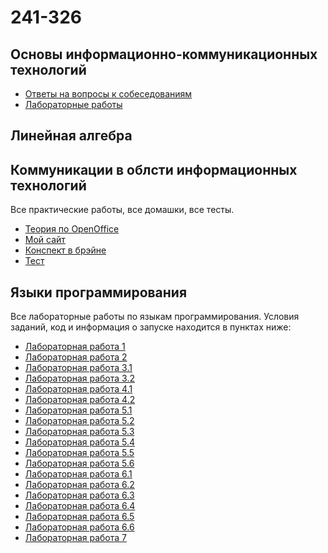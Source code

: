 # 241-326


## Основы информационно-коммуникационных технологий

- [Ответы на вопросы к собеседованиям]()
- [Лабораторные работы]()



## Линейная алгебра

 


## Коммуникации в облсти информационных технологий

Все практические работы, все домашки, все тесты.

- [Теория по OpenOffice](Коммуникации%20в%20области%20информационных%20технологий/OpenOffice%20теория/Навигация%20по%20теории)
- [Мой сайт](Коммуникации%20в%20области%20информационных%20технологий/website/templates/index.html)
- [Конспект в брэйне]()
- [Тест]()


## Языки программирования

Все лабораторные работы по языкам программирования. Условия заданий, код и информация о запуске находится в пунктах ниже:

- [Лабораторная работа 1](Языки%20программирования/Laboratory%20work%201/Лабораторная%20работа%201.md)
- [Лабораторная работа 2](Языки%20программирования/Laboratory%20work%202/Лабораторная%20работа%202.md)
- [Лабораторная работа 3.1](Языки%20программирования/Laboratory%20work%203.1/Лабораторная%20работа%203.1.md)
- [Лабораторная работа 3.2](Языки%20программирования/Laboratory%20work%203.2/Лабораторная%20работа%203.2.md)
- [Лабораторная работа 4.1](Языки%20программирования/Laboratory%20work%204.1/Лабораторная%20работа%204.1.md)
- [Лабораторная работа 4.2](Языки%20программирования/Laboratory%20work%204.2/Лабораторная%20работа%204.2.md)
- [Лабораторная работа 5.1](Языки%20программирования/Laboratory%20work%205.1/Лабораторная%20работа%205.1.md)
- [Лабораторная работа 5.2](Языки%20программирования/Laboratory%20work%205.2/Лабораторная%20работа%205.2.md)
- [Лабораторная работа 5.3](Языки%20программирования/Laboratory%20work%205.3/Лабораторная%20работа%205.3.md)
- [Лабораторная работа 5.4](Языки%20программирования/Laboratory%20work%205.4/Лабораторная%20работа%205.4.md)
- [Лабораторная работа 5.5](Языки%20программирования/Laboratory%20work%205.5/Лабораторная%20работа%205.5.md)
- [Лабораторная работа 5.6](Языки%20программирования/Laboratory%20work%205.6/Лабораторная%20работа%205.6.md)
- [Лабораторная работа 6.1](Языки%20программирования/Laboratory%20work%206.1/Лабораторная%20работа%206.1.md)
- [Лабораторная работа 6.2](Языки%20программирования/Laboratory%20work%206.2/Лабораторная%20работа%206.2.md)
- [Лабораторная работа 6.3](Языки%20программирования/Laboratory%20work%206.3/Лабораторная%20работа%206.3.md)
- [Лабораторная работа 6.4](Языки%20программирования/Laboratory%20work%206.4/Лабораторная%20работа%206.4.md)
- [Лабораторная работа 6.5](Языки%20программирования/Laboratory%20work%206.5/Лабораторная%20работа%206.5.md)
- [Лабораторная работа 6.6](Языки%20программирования/Laboratory%20work%206.6/Лабораторная%20работа%206.6.md)
- [Лабораторная работа 7](Языки%20программирования/Laboratory%20work%207/Лабораторная%20работа%207.md)
